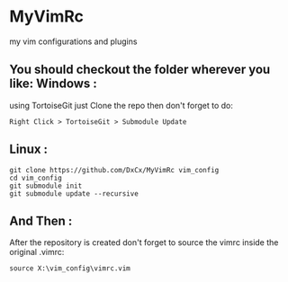 MyVimRc
=======
my vim configurations and plugins

You should checkout the folder wherever you like:
Windows :
----------
using TortoiseGit just Clone the repo
then don't forget to do:

    Right Click > TortoiseGit > Submodule Update

Linux :
----------

    git clone https://github.com/DxCx/MyVimRc vim_config
    cd vim_config
    git submodule init
    git submodule update --recursive

And Then :
----------
After the repository is created don't forget to
source the vimrc inside the original .vimrc:

    source X:\vim_config\vimrc.vim
